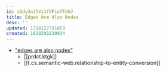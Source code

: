 ```yaml
---
id: xIdy3nJhVz1fVPioTTdSJ
title: Edges Are Also Nodes
desc: ''
updated: 1718127791853
created: 1638291830934
---
```



- ["edges are also nodes"](https://www.google.com/search?client=firefox-b-1-d&q=%22edges+are+also+nodes%22)
  - [[prdct.ktgk]]
  - [[t.cs.semantic-web.relationship-to-entity-conversion]]
  
